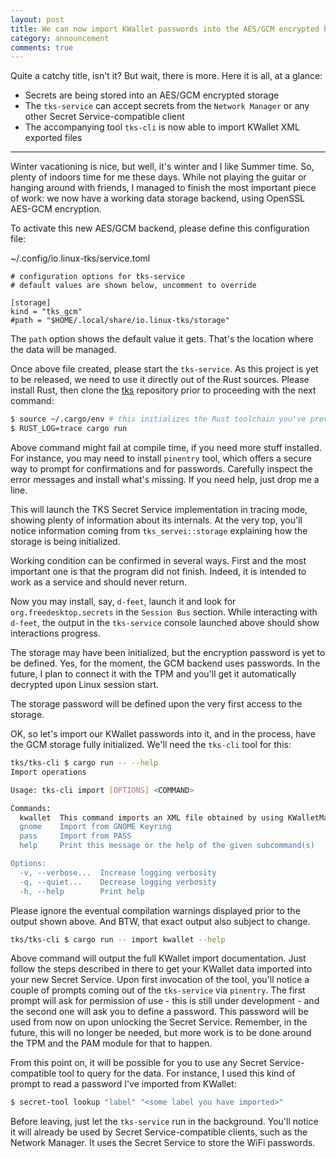 ```yaml
---
layout: post
title: We can now import KWallet passwords into the AES/GCM encrypted backend
category: announcement
comments: true
---
```


Quite a catchy title, isn't it? But wait, there is more. Here it is all, at a glance:

* Secrets are being stored into an AES/GCM encrypted storage
* The `tks-service` can accept secrets from the `Network Manager` or any other Secret Service-compatible client
* The accompanying tool `tks-cli` is now able to import KWallet XML exported files

---

Winter vacationing is nice, but well, it's winter and I like Summer time. So, plenty of indoors time for me these days.
While not playing the guitar or hanging around with friends, I managed to finish the most important piece of work: we
now have a working data storage backend, using OpenSSL AES-GCM encryption.

To activate this new AES/GCM backend, please define this configuration file:

~/.config/io.linux-tks/service.toml
```config
# configuration options for tks-service
# default values are shown below, uncomment to override

[storage]
kind = "tks_gcm"
#path = "$HOME/.local/share/io.linux-tks/storage"
```

The `path` option shows the default value it gets. That's the location where the data will be managed.

Once above file created, please start the `tks-service`. As this project is yet to be released, we need to use it directly out of the Rust sources. Please install Rust, then clone the [tks](https://github.com/linux-tks/tks) repository prior to proceeding with the next command:

```bash
$ source ~/.cargo/env # this initializes the Rust toolchain you've previously installed
$ RUST_LOG=trace cargo run
```

Above command might fail at compile time, if you need more stuff installed. For instance, you may need to install
`pinentry` tool, which offers a secure way to prompt for confirmations and for passwords. Carefully inspect the error
messages and install what's missing. If you need help, just drop me a line.

This will launch the TKS Secret Service implementation in tracing mode, showing plenty of information about its
internals. At the very top, you'll notice information coming from `tks_servei::storage` explaining how the storage is
being initialized.

Working condition can be confirmed in several ways. First and the most important one is that the program did not finish.
Indeed, it is intended to work as a service and should never return.

Now you may install, say, `d-feet`, launch it and look for `org.freedesktop.secrets` in the `Session Bus` section. While
interacting with `d-feet`, the output in the `tks-service` console launched above should show interactions progress.

The storage may have been initialized, but the encryption password is yet to be defined. Yes, for the moment, the GCM
backend uses passwords. In the future, I plan to connect it with the TPM and you'll get it automatically decrypted upon
Linux session start.

The storage password will be defined upon the very first access to the storage.

OK, so let's import our KWallet passwords into it, and in the process, have the GCM storage fully initialized. We'll
need the `tks-cli` tool for this:

```bash
tks/tks-cli $ cargo run -- --help
Import operations

Usage: tks-cli import [OPTIONS] <COMMAND>

Commands:
  kwallet  This command imports an XML file obtained by using KWalletManager's "export as XML" feature
  gnome    Import from GNOME Keyring
  pass     Import from PASS
  help     Print this message or the help of the given subcommand(s)

Options:
  -v, --verbose...  Increase logging verbosity
  -q, --quiet...    Decrease logging verbosity
  -h, --help        Print help
```

Please ignore the eventual compilation warnings displayed prior to the output shown above. And BTW, that exact output
also subject to change.

```bash
tks/tks-cli $ cargo run -- import kwallet --help
```

Above command will output the full KWallet import documentation. Just follow the steps described in there to get your KWallet data
imported into your new Secret Service. Upon first invocation of the tool, you'll notice a couple of prompts coming out
of the `tks-service` via `pinentry`. The first prompt will ask for permission of use - this is still under development -
and the second one will ask you to define a password. This password will be used from now on upon unlocking the Secret
Service. Remember, in the future, this will no longer be needed, but more work is to be done around the TPM and the PAM
module for that to happen.

From this point on, it will be possible for you to use any Secret Service-compatible tool to query for the data. For
instance, I used this kind of prompt to read a password I've imported from KWallet:

```bash
$ secret-tool lookup "label" "<some label you have imported>"
```

Before leaving, just let the `tks-service` run in the background. You'll notice it will already be used by Secret
Service-compatible clients, such as the Network Manager. It uses the Secret Service to store the WiFi passwords.

